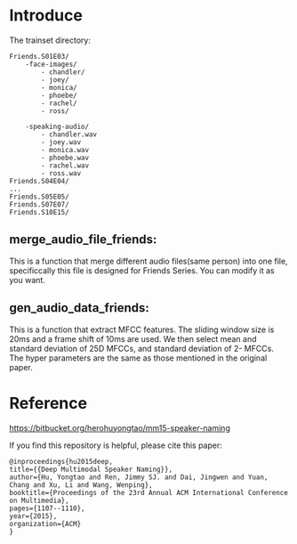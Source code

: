 # Introduce

The trainset directory:

```
Friends.S01E03/
	-face-images/
		- chandler/
		- joey/
		- monica/
		- phoebe/
		- rachel/
		- ross/

	-speaking-audio/
		- chandler.wav
		- joey.wav
		- monica.wav
		- phoebe.wav
		- rachel.wav
		- ross.wav
Friends.S04E04/
...
Friends.S05E05/
Friends.S07E07/
Friends.S10E15/
```


## merge_audio_file_friends:
This is a function that merge different audio files(same person) into one file, specificcally this file is designed for Friends Series. You can modify it as you want.

## gen_audio_data_friends:
This is a function that extract MFCC features. The sliding window size is 20ms and a frame shift of 10ms are used. We then select mean and standard deviation of 25D MFCCs, and standard deviation of 2- MFCCs. The hyper parameters are the same as those mentioned in the original paper.

# Reference
https://bitbucket.org/herohuyongtao/mm15-speaker-naming

If you find this repository is helpful, please cite this paper:

```
@inproceedings{hu2015deep,
title={{Deep Multimodal Speaker Naming}},
author={Hu, Yongtao and Ren, Jimmy SJ. and Dai, Jingwen and Yuan, Chang and Xu, Li and Wang, Wenping},
booktitle={Proceedings of the 23rd Annual ACM International Conference on Multimedia},
pages={1107--1110},
year={2015},
organization={ACM}
}
```
